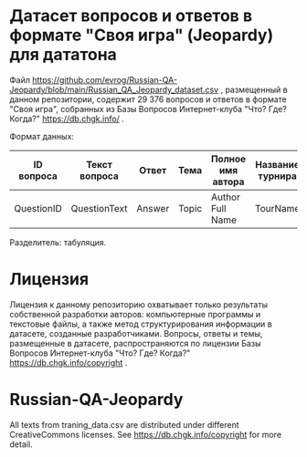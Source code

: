 # Датасет вопросов и ответов в формате "Своя игра" (Jeopardy) для дататона

Файл https://github.com/evrog/Russian-QA-Jeopardy/blob/main/Russian_QA_Jeopardy_dataset.csv , размещенный в данном репозитории, содержит 29 376 вопросов и ответов в формате "Своя игра", собранных из Базы Вопросов Интернет-клуба "Что? Где? Когда?" https://db.chgk.info/ .

Формат данных:

ID вопроса | Текст вопроса | Ответ | Тема | Полное имя автора | Название турнира | Ссылка на турнир
--- | --- | --- | --- | --- | --- | --- |
QuestionID | QuestionText | Answer | Topic | Author Full Name | TourName | TourLink

Разделитель: табуляция.

# Лицензия

Лицензия к данному репозиторию охватывает только результаты собственной разработки авторов: компьютерные программы и текстовые файлы, а также метод структурирования информации в датасете, созданные разработчиками. Вопросы, ответы и темы, размещенные в датасете, распространяются по лицензии Базы Вопросов Интернет-клуба "Что? Где? Когда?" https://db.chgk.info/copyright .

# Russian-QA-Jeopardy

All texts from traning_data.csv are distributed under different CreativeCommons licenses. See https://db.chgk.info/copyright for more detail.
